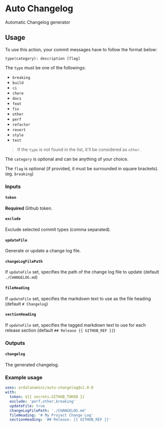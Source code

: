 # Auto Changelog

Automatic Changelog generator

## Usage

To use this action, your commit messages have to follow the format below:

```git
type(category): description [flag]
```

The `type` must be one of the followings:

* `breaking`
* `build`
* `ci`
* `chore`
* `docs`
* `feat`
* `fix`
* `other`
* `perf`
* `refactor`
* `revert`
* `style`
* `test`

> If the `type` is not found in the list, it'll be considered as `other`.

The `category` is optional and can be anything of your choice.

The `flag` is optional (if provided, it must be surrounded in square brackets). (eg. `breaking`)

### Inputs

#### `token`

**Required** Github token.

#### `exclude`

Exclude selected commit types (comma separated).

#### `updateFile`

Generate or update a change log file.

#### `changeLogFilePath`

If `updateFile` set, specifies the path of the change log file to update (default `./CHANGELOG.md`)

#### `fileHeading`

If `updateFile` set, specifies the markdown text to use as the file heading (default `# Changelog`)

#### `sectionHeading`

If `updateFile` set, specifies the tagged markdown text to use for each release section (default `## Release {{ GITHUB_REF }}`)

### Outputs

#### `changelog`

The generated changelog.

### Example usage

```yaml
uses: ardalanamini/auto-changelog@v1.0.0
with:
  token: ${{ secrets.GITHUB_TOKEN }}
  exclude: 'perf,other,breaking'
  updateFile: true
  changeLogFilePath: './CHANGELOG.md'
  fileHeading: '# My Project Change Log'
  sectionHeading: '## Release: {{ GITHUB_REF }}'
```
